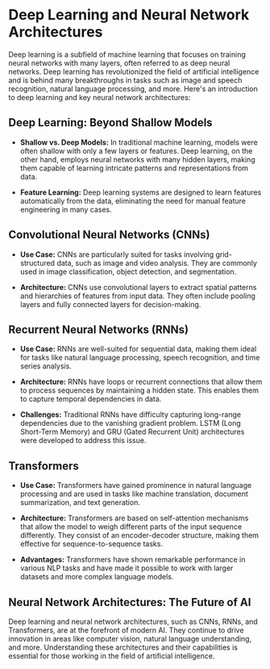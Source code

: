 
# Deep Learning and Neural Network Architectures

Deep learning is a subfield of machine learning that focuses on training neural networks with many layers, often referred to as deep neural networks. Deep learning has revolutionized the field of artificial intelligence and is behind many breakthroughs in tasks such as image and speech recognition, natural language processing, and more. Here's an introduction to deep learning and key neural network architectures:

## Deep Learning: Beyond Shallow Models

- **Shallow vs. Deep Models:** In traditional machine learning, models were often shallow with only a few layers or features. Deep learning, on the other hand, employs neural networks with many hidden layers, making them capable of learning intricate patterns and representations from data.

- **Feature Learning:** Deep learning systems are designed to learn features automatically from the data, eliminating the need for manual feature engineering in many cases.

## Convolutional Neural Networks (CNNs)

- **Use Case:** CNNs are particularly suited for tasks involving grid-structured data, such as image and video analysis. They are commonly used in image classification, object detection, and segmentation.

- **Architecture:** CNNs use convolutional layers to extract spatial patterns and hierarchies of features from input data. They often include pooling layers and fully connected layers for decision-making.

## Recurrent Neural Networks (RNNs)

- **Use Case:** RNNs are well-suited for sequential data, making them ideal for tasks like natural language processing, speech recognition, and time series analysis.

- **Architecture:** RNNs have loops or recurrent connections that allow them to process sequences by maintaining a hidden state. This enables them to capture temporal dependencies in data.

- **Challenges:** Traditional RNNs have difficulty capturing long-range dependencies due to the vanishing gradient problem. LSTM (Long Short-Term Memory) and GRU (Gated Recurrent Unit) architectures were developed to address this issue.

## Transformers

- **Use Case:** Transformers have gained prominence in natural language processing and are used in tasks like machine translation, document summarization, and text generation.

- **Architecture:** Transformers are based on self-attention mechanisms that allow the model to weigh different parts of the input sequence differently. They consist of an encoder-decoder structure, making them effective for sequence-to-sequence tasks.

- **Advantages:** Transformers have shown remarkable performance in various NLP tasks and have made it possible to work with larger datasets and more complex language models.

## Neural Network Architectures: The Future of AI

Deep learning and neural network architectures, such as CNNs, RNNs, and Transformers, are at the forefront of modern AI. They continue to drive innovation in areas like computer vision, natural language understanding, and more. Understanding these architectures and their capabilities is essential for those working in the field of artificial intelligence.

